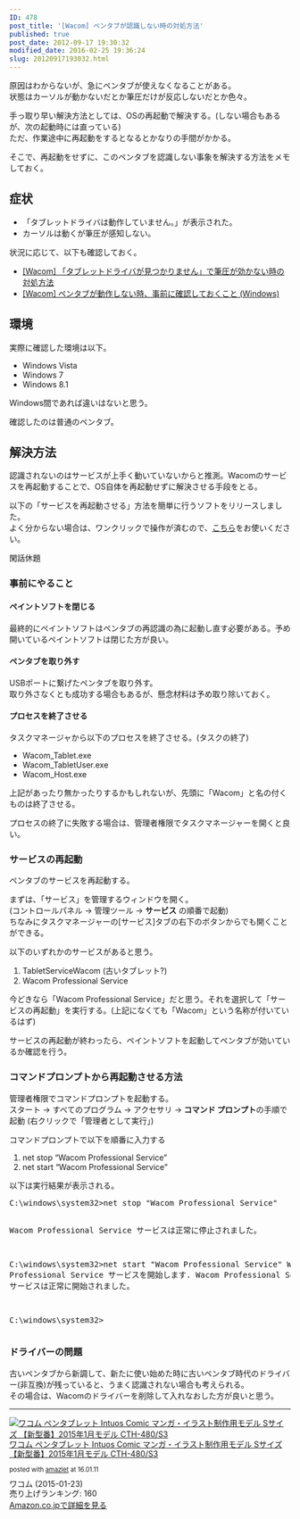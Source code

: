 ```yaml
---
ID: 478
post_title: '[Wacom] ペンタブが認識しない時の対処方法'
published: true
post_date: 2012-09-17 19:30:32
modified_date: 2016-02-25 19:36:24
slug: 20120917193032.html
---
```

<p>原因はわからないが、急にペンタブが使えなくなることがある。<br />
状態はカーソルが動かないだとか筆圧だけが反応しないだとか色々。</p>
<p>手っ取り早い解決方法としては、OSの再起動で解決する。(しない場合もあるが、次の起動時には直っている)<br />
ただ、作業途中に再起動をするとなるとかなりの手間がかかる。</p>
<p>そこで、再起動をせずに、このペンタブを認識しない事象を解決する方法をメモしておく。<br />
<!--more--></p>
<h2>症状</h2>
<ul>
<li>「タブレットドライバは動作していません。」が表示された。</li>
<li>カーソルは動くが筆圧が感知しない。</li>
</ul>
<p>状況に応じて、以下も確認しておく。</p>
<ul>
<li><a href="https://b.0218.jp/20160125102338.html">[Wacom] 「タブレットドライバが見つかりません」で筆圧が効かない時の対処方法</a></li>
<li><a href="https://b.0218.jp/20160225125546.html">[Wacom] ペンタブが動作しない時、事前に確認しておくこと (Windows)</a></li>
</ul>
<h2>環境</h2>
<p>実際に確認した環境は以下。</p>
<ul>
<li>Windows Vista</li>
<li>Windows 7</li>
<li>Windows 8.1</li>
</ul>
<p>Windows間であれば違いはないと思う。</p>
<p>確認したのは普通のペンタブ。</p>
<h2>解決方法</h2>
<p>認識されないのはサービスが上手く動いていないからと推測。Wacomのサービスを再起動することで、OS自体を再起動せずに解決させる手段をとる。</p>
<p class="alert alert-info">以下の「サービスを再起動させる」方法を簡単に行うソフトをリリースしました。<br />
よく分からない場合は、ワンクリックで操作が済むので、<a href="https://b.0218.jp/20151024010830.html">こちら</a>をお使いください。</p>
<p>閑話休題</p>
<h3>事前にやること</h3>
<h4>ペイントソフトを閉じる</h4>
<p>最終的にペイントソフトはペンタブの再認識の為に起動し直す必要がある。予め開いているペイントソフトは閉じた方が良い。</p>
<h4>ペンタブを取り外す</h4>
<p>USBポートに繋げたペンタブを取り外す。<br />
取り外さなくとも成功する場合もあるが、懸念材料は予め取り除いておく。</p>
<h4>プロセスを終了させる</h4>
<p>タスクマネージャから以下のプロセスを終了させる。(タスクの終了)</p>
<ul>
<li>Wacom_Tablet.exe
<li>Wacom_TabletUser.exe
<li>Wacom_Host.exe
</ul>
<p>上記があったり無かったりするかもしれないが、先頭に「Wacom」と名の付くものは終了させる。</p>
<p>プロセスの終了に失敗する場合は、管理者権限でタスクマネージャーを開くと良い。</p>
<h3>サービスの再起動</h3>
<p>ペンタブのサービスを再起動する。</p>
<p>まずは、「サービス」を管理するウィンドウを開く。<br />
(コントロールパネル -&gt; 管理ツール -&gt; <strong>サービス</strong> の順番で起動)<br />
ちなみにタスクマネージャーの[サービス]タブの右下のボタンからでも開くことができる。</p>
<p>以下のいずれかのサービスがあると思う。</p>
<ol>
<li>TabletServiceWacom (古いタブレット?)</li>
<li>Wacom Professional Service</li>
</ol>
<p>今どきなら「Wacom Professional Service」だと思う。それを選択して「サービスの再起動」を実行する。(上記になくても「Wacom」という名称が付いているはず)</p>
<p>サービスの再起動が終わったら、ペイントソフトを起動してペンタブが効いているか確認を行う。</p>
<h3>コマンドプロンプトから再起動させる方法</h3>
<p>管理者権限でコマンドプロンプトを起動する。<br />
スタート -&gt; すべてのプログラム -&gt; アクセサリ -&gt; <strong>コマンド プロンプト</strong>の手順で起動 (右クリックで「管理者として実行」)</p>
<p>コマンドプロンプトで以下を順番に入力する</p>
<ol>
<li>net stop &#8220;Wacom Professional Service&#8221;</li>
<li>net start &#8220;Wacom Professional Service&#8221;</li>
</ol>
<p>以下は実行結果が表示される。</p>
<pre class="cmd">C:\windows\system32&gt;net stop "Wacom Professional Service"

Wacom Professional Service サービスは正常に停止されました。

C:\windows\system32&gt;net start "Wacom Professional Service"
Wacom Professional Service サービスを開始します.
Wacom Professional Service サービスは正常に開始されました。

C:\windows\system32&gt;</pre>
<h3>ドライバーの問題</h3>
<p>古いペンタブから新調して、新たに使い始めた時に古いペンタブ時代のドライバー(非互換)が残っていると、うまく認識されない場合も考えられる。<br />
その場合は、Wacomのドライバーを削除して入れなおした方が良いと思う。</p>
<hr />
<div class="amazlet-box" style="margin-bottom: 0px;">
<div class="amazlet-image" style="float: left; margin: 0px 12px 1px 0px;"><a href="http://www.amazon.co.jp/exec/obidos/ASIN/B00RZ6JEAE/chafuso-22/ref=nosim/" target="_blank" name="amazletlink"><img decoding="async" lazyload="lazy" style="border: none;" src="https://images-na.ssl-images-amazon.com/images/I/51PmLW9jRDL._SL1000_.jpg" alt="ワコム ペンタブレット Intuos Comic マンガ・イラスト制作用モデル Sサイズ 【新型番】2015年1月モデル CTH-480/S3" /></a></div>
<div class="amazlet-info" style="line-height: 120%; margin-bottom: 10px;">
<div class="amazlet-name" style="margin-bottom: 10px; line-height: 120%;"><a href="http://www.amazon.co.jp/exec/obidos/ASIN/B00RZ6JEAE/chafuso-22/ref=nosim/" target="_blank" name="amazletlink">ワコム ペンタブレット Intuos Comic マンガ・イラスト制作用モデル Sサイズ 【新型番】2015年1月モデル CTH-480/S3</a></p>
<div class="amazlet-powered-date" style="font-size: 80%; margin-top: 5px; line-height: 120%;">posted with <a title="amazlet" href="http://www.amazlet.com/" target="_blank">amazlet</a> at 16.01.11</div>
</div>
<div class="amazlet-detail">ワコム (2015-01-23)<br />
売り上げランキング: 160</div>
<div class="amazlet-sub-info" style="float: left;">
<div class="amazlet-link" style="margin-top: 5px;"><a href="http://www.amazon.co.jp/exec/obidos/ASIN/B00RZ6JEAE/chafuso-22/ref=nosim/" target="_blank" name="amazletlink">Amazon.co.jpで詳細を見る</a></div>
</div>
</div>
<div class="amazlet-footer" style="clear: left;"></div>
</div>